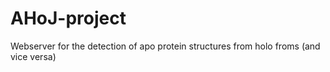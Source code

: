 # AHoJ-project
Webserver for the detection of apo protein structures from holo froms (and vice versa)
